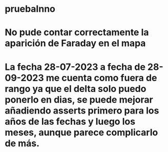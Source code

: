 # pruebaInno
# No pude contar correctamente la aparición de Faraday en el mapa
# La fecha 28-07-2023 a fecha de 28-09-2023 me cuenta como fuera de rango ya que el delta solo puedo ponerlo en dias, se puede mejorar añadiendo asserts primero para los años de las fechas y luego los meses, aunque parece complicarlo de más.
